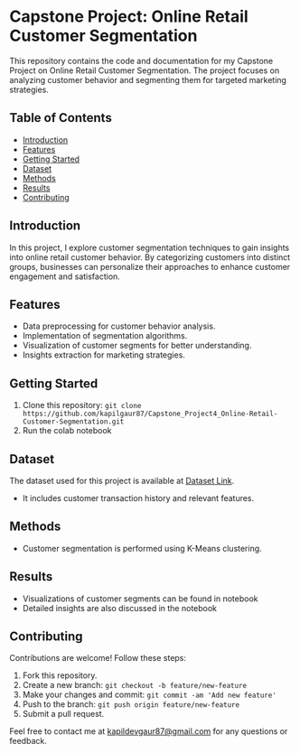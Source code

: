 # Capstone Project: Online Retail Customer Segmentation

This repository contains the code and documentation for my Capstone Project on Online Retail Customer Segmentation. The project focuses on analyzing customer behavior and segmenting them for targeted marketing strategies.

## Table of Contents
- [Introduction](#introduction)
- [Features](#features)
- [Getting Started](#getting-started)
- [Dataset](#dataset)
- [Methods](#methods)
- [Results](#results)
- [Contributing](#contributing)

## Introduction
In this project, I explore customer segmentation techniques to gain insights into online retail customer behavior. By categorizing customers into distinct groups, businesses can personalize their approaches to enhance customer engagement and satisfaction.

## Features
- Data preprocessing for customer behavior analysis.
- Implementation of segmentation algorithms.
- Visualization of customer segments for better understanding.
- Insights extraction for marketing strategies.

## Getting Started
1. Clone this repository: `git clone https://github.com/kapilgaur87/Capstone_Project4_Online-Retail-Customer-Segmentation.git`
2. Run the colab notebook

## Dataset
The dataset used for this project is available at [Dataset Link](https://example.com/dataset).
- It includes customer transaction history and relevant features.

## Methods
- Customer segmentation is performed using K-Means clustering.

## Results
- Visualizations of customer segments can be found in notebook
- Detailed insights are also discussed in the notebook

## Contributing
Contributions are welcome! Follow these steps:
1. Fork this repository.
2. Create a new branch: `git checkout -b feature/new-feature`
3. Make your changes and commit: `git commit -am 'Add new feature'`
4. Push to the branch: `git push origin feature/new-feature`
5. Submit a pull request.

Feel free to contact me at kapildevgaur87@gmail.com for any questions or feedback.
